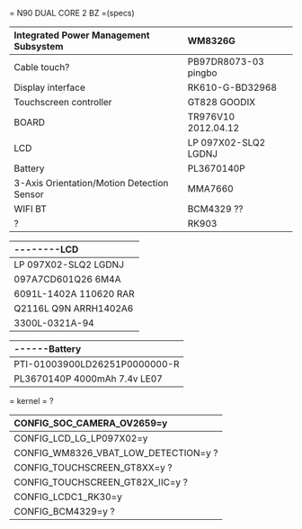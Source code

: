 = N90 DUAL CORE 2 BZ =(specs)

| Integrated Power Management Subsystem |  WM8326G |
|:--------------------------------------|:---------|
| Cable touch?                          |  PB97DR8073-03 pingbo |
| Display interface                     | RK610-G-BD32968 |
| Touchscreen controller                |  GT828 GOODIX |
| BOARD                                 |  TR976V10 2012.04.12 |
|LCD                                    |LP 097X02-SLQ2 LGDNJ |
|Battery                                |PL3670140P|
|3-Axis Orientation/Motion Detection Sensor | MMA7660  |
|WIFI BT                                |BCM4329 ??|
|?                                      |RK903     |

|--------LCD|
|:----------|
|LP 097X02-SLQ2 LGDNJ|
|097A7CD601Q26 6M4A|
|6091L-1402A 110620 RAR|
|Q2116L Q9N ARRH1402A6|
|3300L-0321A-94|


|------Battery|
|:------------|
|PTI-01003900LD26251P0000000-R|
|PL3670140P 4000mAh 7.4v LE07|







= kernel = ?

|CONFIG\_SOC\_CAMERA\_OV2659=y|
|:----------------------------|
|CONFIG\_LCD\_LG\_LP097X02=y  |
|CONFIG\_WM8326\_VBAT\_LOW\_DETECTION=y ?|
|CONFIG\_TOUCHSCREEN\_GT8XX=y ?|
|CONFIG\_TOUCHSCREEN\_GT82X\_IIC=y ?|
|CONFIG\_LCDC1\_RK30=y        |
|CONFIG\_BCM4329=y ?          |